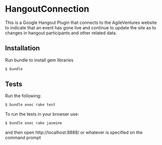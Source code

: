 HangoutConnection
=================

This is a Google Hangout Plugin that connects to the
AgileVentures website to indicate that an event has
gone live and continue to update the site as to changes
in hangout participants and other related data.

Installation
------------

Run bundle to install gem libraries

```sh
$ bundle
```

Tests
-----

Run the following:

```sh
$ bundle exec rake test
```

To run the tests in your browser use:

```sh
$ bundle exec rake jasmine
```

and then open http://localhost:8888/ or whatever is specified on the command prompt


